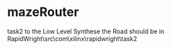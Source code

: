 # mazeRouter
task2 to the Low Level Synthese
the Road should be in RapidWright\src\com\xilinx\rapidwright\task2
